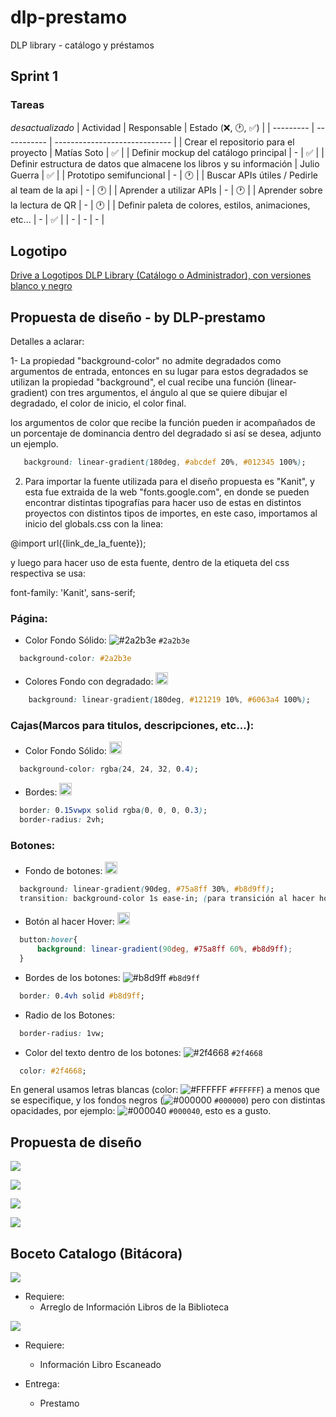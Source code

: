 # dlp-prestamo
DLP library - catálogo y préstamos

## Sprint 1
### Tareas
 *desactualizado*
| Actividad | Responsable | Estado (❌, 🕐, ✅) |
| --------- | ----------- | ----------------------------- |
| Crear el repositorio para el proyecto | Matías Soto | ✅ |
| Definir mockup del catálogo principal | - | ✅ |
| Definir estructura de datos que almacene los libros y su información | Julio Guerra | ✅ |
| Prototipo semifuncional | - | 🕐 |
| Buscar APIs útiles / Pedirle al team de la api | - | 🕐 |
| Aprender a utilizar APIs | - | 🕐 |
| Aprender sobre la lectura de QR | - | 🕐 |
| Definir paleta de colores, estilos, animaciones, etc... | - | ✅ |
| - | - | - |

## Logotipo

[Drive a Logotipos DLP Library (Catálogo o Administrador), con versiones blanco y negro](https://drive.google.com/drive/folders/1jMX7kN7D6zTGZekeNZgAgEqKPmEGnNmA?usp=sharing)

## Propuesta de diseño - by DLP-prestamo

Detalles a aclarar:

1- La propiedad "background-color" no admite degradados como argumentos de entrada, entonces en su lugar para estos degradados se utilizan la propiedad "background", el cual recibe una función (linear-gradient) con tres argumentos, el ángulo al que se quiere dibujar el degradado, el color de inicio, el color final.

los argumentos de color que recibe la función pueden ir acompañados de un porcentaje de dominancia dentro del degradado si así se desea, adjunto un ejemplo.
```css
   background: linear-gradient(180deg, #abcdef 20%, #012345 100%);
```

2. Para importar la fuente utilizada para el diseño propuesta es "Kanit", y esta fue extraida de la web "fonts.google.com", en donde se pueden encontrar distintas tipografías para hacer uso de estas en distintos proyectos con distintos tipos de importes, en este caso, importamos al inicio del globals.css con la linea:

@import url({link_de_la_fuente});

y luego para hacer uso de esta fuente, dentro de la etiqueta del css respectiva se usa:

font-family: 'Kanit', sans-serif;

### Página:

* Color Fondo Sólido: ![#2a2b3e](https://placehold.co/20x20/2a2b3e/2a2b3e.png) `#2a2b3e`

```css
  background-color: #2a2b3e
```

* Colores Fondo con degradado: <img src="https://github.com/LeaffLovesBingus/dlp-prestamo/blob/main/Graphics/color-fondo-gradiente.png" width="20">

```css
    background: linear-gradient(180deg, #121219 10%, #6063a4 100%);
```

### Cajas(Marcos para titulos, descripciones, etc...):

  * Color Fondo Sólido: <img src="https://github.com/LeaffLovesBingus/dlp-prestamo/blob/main/Graphics/color-fondo-caja.png" width="20">

  ```css
    background-color: rgba(24, 24, 32, 0.4);
  ```
    
  * Bordes: <img src="https://github.com/LeaffLovesBingus/dlp-prestamo/blob/main/Graphics/color-borde-caja.png" width="20">

  ```css
    border: 0.15vwpx solid rgba(0, 0, 0, 0.3);
    border-radius: 2vh; 
  ```

### Botones:

  * Fondo de botones: <img src="https://github.com/LeaffLovesBingus/dlp-prestamo/blob/main/Graphics/color-fondo-boton.png" width="20">

  ```css
    background: linear-gradient(90deg, #75a8ff 30%, #b8d9ff);
    transition: background-color 1s ease-in; (para transición al hacer hover)
  ```
    
  * Botón al hacer Hover: <img src="https://github.com/LeaffLovesBingus/dlp-prestamo/blob/main/Graphics/color-hover-boton.png" width="20">

  ```css
    button:hover{
        background: linear-gradient(90deg, #75a8ff 60%, #b8d9ff);
    }
  ```

  * Bordes de los botones: ![#b8d9ff](https://placehold.co/20x20/b8d9ff/b8d9ff.png) `#b8d9ff`

  ```css
    border: 0.4vh solid #b8d9ff;
  ```

  * Radio de los Botones:

  ```css
    border-radius: 1vw;
  ```

  * Color del texto dentro de los botones: ![#2f4668](https://placehold.co/20x20/2f4668/2f4668.png) `#2f4668`

  ```css
    color: #2f4668;
  ```

En general usamos letras blancas (color: ![#FFFFFF](https://placehold.co/20x20/FFFFFF/FFFFFF.png) `#FFFFFF`) a menos que se especifique, y los fondos negros (![#000000](https://placehold.co/20x20/000000/000000.png) `#000000`) pero con distintas opacidades, por ejemplo: ![#000040](https://placehold.co/20x20/000040/000040.png) `#000040`, esto es a gusto. 

## Propuesta de diseño

![](https://github.com/LeaffLovesBingus/dlp-prestamo/blob/main/Graphics/PaginaPrincipal.png)

![](https://github.com/LeaffLovesBingus/dlp-prestamo/blob/main/Graphics/Catalogo.png)

![](https://github.com/LeaffLovesBingus/dlp-prestamo/blob/main/Graphics/LandingPage.png)

![](https://github.com/LeaffLovesBingus/dlp-prestamo/blob/main/Graphics/Formulario.png)


## Boceto Catalogo (Bitácora)
![](https://github.com/LeaffLovesBingus/dlp-prestamo/blob/main/Graphics/mockup1.png)

- Requiere:
  - Arreglo de Información Libros de la Biblioteca
  
![](https://github.com/LeaffLovesBingus/dlp-prestamo/blob/main/Graphics/boceto-prestamo-devolucion.png)

- Requiere:
  - Información Libro Escaneado
  
- Entrega:
  - Prestamo
